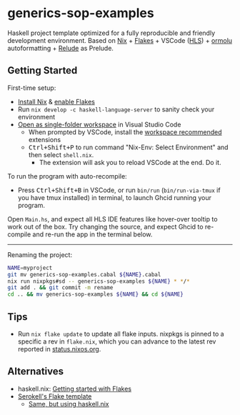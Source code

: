 # generics-sop-examples

Haskell project template optimized for a fully reproducible and friendly development environment. Based on [Nix](http://www.srid.ca/haskell-nix) + [Flakes](https://serokell.io/blog/practical-nix-flakes) + VSCode ([HLS](https://github.com/haskell/haskell-language-server)) + [ormolu](https://github.com/tweag/ormolu) autoformatting + [Relude](https://github.com/kowainik/relude#relude) as Prelude.

## Getting Started

First-time setup:

- [Install Nix](https://nixos.org/download.html) & [enable Flakes](https://nixos.wiki/wiki/Flakes)
- Run `nix develop -c haskell-language-server` to sanity check your environment 
- [Open as single-folder workspace](https://code.visualstudio.com/docs/editor/workspaces#_singlefolder-workspaces) in Visual Studio Code
    - When prompted by VSCode, install the [workspace recommended](https://code.visualstudio.com/docs/editor/extension-marketplace#_workspace-recommended-extensions) extensions
    - <kbd>Ctrl+Shift+P</kbd> to run command "Nix-Env: Select Environment" and then select `shell.nix`. 
        - The extension will ask you to reload VSCode at the end. Do it.

To run the program with auto-recompile:

- Press <kbd>Ctrl+Shift+B</kbd> in VSCode, or run `bin/run` (`bin/run-via-tmux` if you have tmux installed) in terminal, to launch Ghcid running your program.

Open `Main.hs`, and expect all HLS IDE features like hover-over tooltip to work out of the box. Try changing the source, and expect Ghcid to re-compile and re-run the app in the terminal below.

---

Renaming the project:

```sh
NAME=myproject
git mv generics-sop-examples.cabal ${NAME}.cabal
nix run nixpkgs#sd -- generics-sop-examples ${NAME} * */*
git add . && git commit -m rename
cd .. && mv generics-sop-examples ${NAME} && cd ${NAME}
```

## Tips

- Run `nix flake update` to update all flake inputs. nixpkgs is pinned to a specific a rev in `flake.nix`, which you can advance to the latest rev reported in [status.nixos.org](https://status.nixos.org).

## Alternatives

- haskell.nix: [Getting started with Flakes](https://input-output-hk.github.io/haskell.nix/tutorials/getting-started-flakes.html)
- [Serokell's Flake template](https://github.com/serokell/templates/tree/master/haskell-cabal2nix)
  - [Same, but using haskell.nix](https://github.com/serokell/templates/pull/2)
